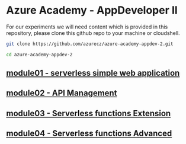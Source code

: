 # Azure Academy - AppDeveloper II

For our experiments we will need content which is provided in this repository, please clone this github repo to your machine or cloudshell.

```bash
git clone https://github.com/azurecz/azure-academy-appdev-2.git

cd azure-academy-appdev-2
```

## [module01 - serverless simple web application](module01/)
## [module02 - API Management](module02/)
## [module03 - Serverless functions Extension](module03/)
## [module04 - Serverless functions Advanced](module04/)
